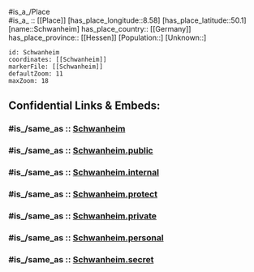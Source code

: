 ﻿---
confidential: public
isDeleted: false
location:
- 50.1
- 8.58
mapmarker: city
mapzoom:
- 7
- 12
SpocWebEntityId: 34093
tags:
- geo/City
type: City
---

#is_a_/Place  
#is_a_ :: [[Place]] 
[has_place_longitude::8.58] 
[has_place_latitude::50.1] 
[name::Schwanheim] 
has_place_country:: [[Germany]]  
has_place_province:: [[Hessen]] 
[Population::] 
[Unknown::] 


```leaflet
id: Schwanheim
coordinates: [[Schwanheim]] 
markerFile: [[Schwanheim]] 
defaultZoom: 11 
maxZoom: 18
```


## Confidential Links & Embeds: 

### #is_/same_as :: [Schwanheim](Schwanheim.md) 

### #is_/same_as :: [Schwanheim.public](/_public/Earth/Continent/Europe/Europe~Central/Germany/Germany~West/Hessen/counties~Hessen/Frankfurt~Main/cities~Frankfurt~Main/Schwanheim.public.md) 

### #is_/same_as :: [Schwanheim.internal](/_internal/Earth/Continent/Europe/Europe~Central/Germany/Germany~West/Hessen/counties~Hessen/Frankfurt~Main/cities~Frankfurt~Main/Schwanheim.internal.md) 

### #is_/same_as :: [Schwanheim.protect](/_protect/Earth/Continent/Europe/Europe~Central/Germany/Germany~West/Hessen/counties~Hessen/Frankfurt~Main/cities~Frankfurt~Main/Schwanheim.protect.md) 

### #is_/same_as :: [Schwanheim.private](/_private/Earth/Continent/Europe/Europe~Central/Germany/Germany~West/Hessen/counties~Hessen/Frankfurt~Main/cities~Frankfurt~Main/Schwanheim.private.md) 

### #is_/same_as :: [Schwanheim.personal](/_personal/Earth/Continent/Europe/Europe~Central/Germany/Germany~West/Hessen/counties~Hessen/Frankfurt~Main/cities~Frankfurt~Main/Schwanheim.personal.md) 

### #is_/same_as :: [Schwanheim.secret](/_secret/Earth/Continent/Europe/Europe~Central/Germany/Germany~West/Hessen/counties~Hessen/Frankfurt~Main/cities~Frankfurt~Main/Schwanheim.secret.md)

